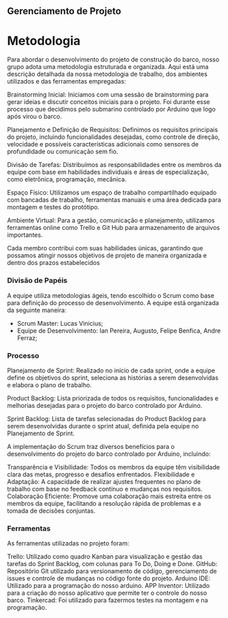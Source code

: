 ## Gerenciamento de Projeto


# Metodologia
Para abordar o desenvolvimento do projeto de construção do barco, nosso grupo adota uma metodologia estruturada e organizada. Aqui está uma descrição detalhada da nossa metodologia de trabalho, dos ambientes utilizados e das ferramentas empregadas:

Brainstorming Inicial: Iniciamos com uma sessão de brainstorming para gerar ideias e discutir conceitos iniciais para o projeto. Foi durante esse processo que decidimos pelo submarino controlado por Arduino que logo após virou o barco.

Planejamento e Definição de Requisitos: Definimos os requisitos principais do projeto, incluindo funcionalidades desejadas, como controle de direção, velocidade e possíveis características adicionais como sensores de profundidade ou comunicação sem fio.

Divisão de Tarefas: Distribuímos as responsabilidades entre os membros da equipe com base em habilidades individuais e áreas de especialização, como eletrônica, programação, mecânica.

Espaço Físico: Utilizamos um espaço de trabalho compartilhado equipado com bancadas de trabalho, ferramentas manuais e uma área dedicada para montagem e testes do protótipo.

Ambiente Virtual: Para a gestão, comunicação e planejamento, utilizamos ferramentas online como Trello e Git Hub para armazenamento de arquivos importantes.

Cada membro contribui com suas habilidades únicas, garantindo que possamos atingir nossos objetivos de projeto de maneira organizada e dentro dos prazos estabelecidos

### Divisão de Papéis

A equipe utiliza metodologias ágeis, tendo escolhido o Scrum como base para definição do processo de desenvolvimento. A equipe está organizada da seguinte maneira:

- Scrum Master: Lucas Vinicius;
- Equipe de Desenvolvimento: Ian Pereira, Augusto, Felipe Benfica, Andre Ferraz;

### Processo

Planejamento de Sprint: Realizado no início de cada sprint, onde a equipe define os objetivos do sprint, seleciona as histórias a serem desenvolvidas e elabora o plano de trabalho.

Product Backlog: Lista priorizada de todos os requisitos, funcionalidades e melhorias desejadas para o projeto do barco controlado por Arduino.

Sprint Backlog: Lista de tarefas selecionadas do Product Backlog para serem desenvolvidas durante o sprint atual, definida pela equipe no Planejamento de Sprint.

A implementação do Scrum traz diversos benefícios para o desenvolvimento do projeto do barco controlado por Arduino, incluindo:

Transparência e Visibilidade: Todos os membros da equipe têm visibilidade clara das metas, progresso e desafios enfrentados.
Flexibilidade e Adaptação: A capacidade de realizar ajustes frequentes no plano de trabalho com base no feedback contínuo e mudanças nos requisitos.
Colaboração Eficiente: Promove uma colaboração mais estreita entre os membros da equipe, facilitando a resolução rápida de problemas e a tomada de decisões conjuntas.
 
### Ferramentas

As ferramentas utilizadas no projeto foram:

Trello: Utilizado como quadro Kanban para visualização e gestão das tarefas do Sprint Backlog, com colunas para To Do, Doing e Done.
GitHub: Repositório Git utilizado para versionamento de código, gerenciamento de issues e controle de mudanças no código fonte do projeto.
Arduino IDE: Utilizado para a programação do nosso arduino.
APP Inventor: Utilizado para a criação do nosso aplicativo que permite ter o controle do nosso barco.
Tinkercad: Foi utilizado para fazermos testes na montagem e na programação.

